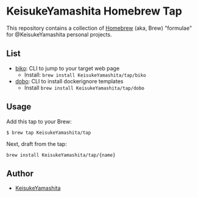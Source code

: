 # KeisukeYamashita Homebrew Tap

This repository contains a collection of [Homebrew](http://mxcl.github.com/homebrew/) (aka, Brew) "formulae" for @KeisukeYamashita personal projects.

## List

* [biko](https://github.com/KeisukeYamashita/biko): CLI to jump to your target web page
    * Install: `brew install KeisukeYamashita/tap/biko`
* [dobo](https://github.com/KeisukeYamashita/dobo): CLI to install dockerignore templates
    * Install `brew install KeisukeYamashita/tap/dobo`

## Usage

Add this tap to your Brew:

```console
$ brew tap KeisukeYamashita/tap
```

Next, draft from the tap:

```
brew install KeisukeYamashita/tap/{name}
```

## Author

* [KeisukeYamashita](https://github.com/KeisukeYamashita)
